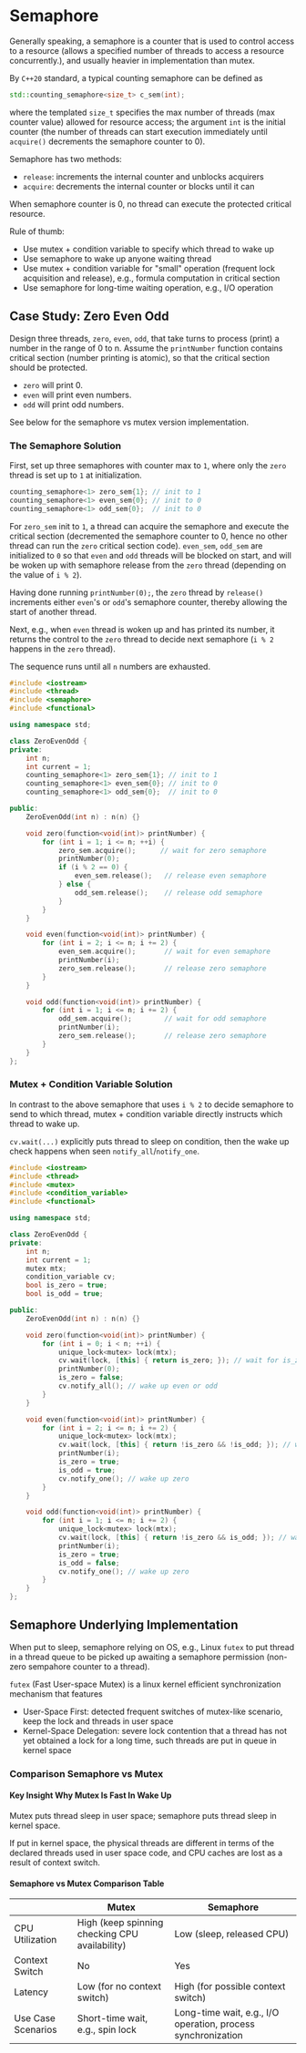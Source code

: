 # Semaphore

Generally speaking, a semaphore is a counter that is used to control access to a resource (allows a specified number of threads to access a resource concurrently.), and usually heavier in implementation than mutex.

By `C++20` standard, a typical counting semaphore can be defined as

```cpp
std::counting_semaphore<size_t> c_sem(int);
```

where the templated `size_t` specifies the max number of threads (max counter value) allowed for resource access; the argument `int` is the initial counter (the number of threads can start execution immediately until `acquire()` decrements the semaphore counter to 0).

Semaphore has two methods:

* `release`: increments the internal counter and unblocks acquirers
* `acquire`: decrements the internal counter or blocks until it can

When semaphore counter is 0, no thread can execute the protected critical resource.

Rule of thumb:

* Use mutex + condition variable to specify which thread to wake up
* Use semaphore to wake up anyone waiting thread
* Use mutex + condition variable for "small" operation (frequent lock acquisition and release), e.g., formula computation in critical section
* Use semaphore for long-time waiting operation, e.g., I/O operation

## Case Study: Zero Even Odd

Design three threads, `zero`, `even`, `odd`, that take turns to process (print) a number in the range of 0 to n.
Assume the `printNumber` function contains critical section (number printing is atomic), so that the critical section should be protected.

* `zero` will print 0.
* `even` will print even numbers.
* `odd` will print odd numbers.

See below for the semaphore vs mutex version implementation.

### The Semaphore Solution

First, set up three semaphores with counter max to `1`, where only the `zero` thread is set up to `1` at initialization.

```cpp
counting_semaphore<1> zero_sem{1}; // init to 1
counting_semaphore<1> even_sem{0}; // init to 0
counting_semaphore<1> odd_sem{0};  // init to 0
```

For `zero_sem` init to `1`, a thread can acquire the semaphore and execute the critical section (decremented the semaphore counter to 0, hence no other thread can run the `zero` critical section code).
`even_sem`, `odd_sem` are initialized to `0` so that `even` and `odd` threads will be blocked on start, and will be woken up with semaphore release from the `zero` thread (depending on the value of `i % 2`).

Having done running `printNumber(0);`, the `zero` thread by `release()` increments either `even`'s or `odd`'s semaphore counter, thereby allowing the start of another thread.

Next, e.g., when `even` thread is woken up and has printed its number, it returns the control to the `zero` thread to decide next semaphore (`i % 2` happens in the `zero` thread).

The sequence runs until all `n` numbers are exhausted.

```cpp
#include <iostream>
#include <thread>
#include <semaphore>
#include <functional>

using namespace std;

class ZeroEvenOdd {
private:
    int n;
    int current = 1;
    counting_semaphore<1> zero_sem{1}; // init to 1
    counting_semaphore<1> even_sem{0}; // init to 0
    counting_semaphore<1> odd_sem{0};  // init to 0

public:
    ZeroEvenOdd(int n) : n(n) {}

    void zero(function<void(int)> printNumber) {
        for (int i = 1; i <= n; ++i) {
            zero_sem.acquire();      // wait for zero semaphore
            printNumber(0);
            if (i % 2 == 0) {
                even_sem.release();   // release even semaphore
            } else {
                odd_sem.release();    // release odd semaphore
            }
        }
    }

    void even(function<void(int)> printNumber) {
        for (int i = 2; i <= n; i += 2) {
            even_sem.acquire();       // wait for even semaphore
            printNumber(i);
            zero_sem.release();       // release zero semaphore
        }
    }

    void odd(function<void(int)> printNumber) {
        for (int i = 1; i <= n; i += 2) {
            odd_sem.acquire();        // wait for odd semaphore
            printNumber(i);
            zero_sem.release();       // release zero semaphore
        }
    }
};
```

### Mutex + Condition Variable Solution

In contrast to the above semaphore that uses `i % 2` to decide semaphore to send to which thread, mutex + condition variable directly instructs which thread to wake up.

`cv.wait(...)` explicitly puts thread to sleep on condition, then the wake up check happens when seen `notify_all`/`notify_one`.

```cpp
#include <iostream>
#include <thread>
#include <mutex>
#include <condition_variable>
#include <functional>

using namespace std;

class ZeroEvenOdd {
private:
    int n;
    int current = 1;
    mutex mtx;
    condition_variable cv;
    bool is_zero = true;
    bool is_odd = true;

public:
    ZeroEvenOdd(int n) : n(n) {}

    void zero(function<void(int)> printNumber) {
        for (int i = 0; i < n; ++i) {
            unique_lock<mutex> lock(mtx);
            cv.wait(lock, [this] { return is_zero; }); // wait for is_zero to be true
            printNumber(0);
            is_zero = false;
            cv.notify_all(); // wake up even or odd
        }
    }

    void even(function<void(int)> printNumber) {
        for (int i = 2; i <= n; i += 2) {
            unique_lock<mutex> lock(mtx);
            cv.wait(lock, [this] { return !is_zero && !is_odd; }); // wait for non-zero and non-odd
            printNumber(i);
            is_zero = true;
            is_odd = true;
            cv.notify_one(); // wake up zero
        }
    }

    void odd(function<void(int)> printNumber) {
        for (int i = 1; i <= n; i += 2) {
            unique_lock<mutex> lock(mtx);
            cv.wait(lock, [this] { return !is_zero && is_odd; }); // wait for non-zero and is_odd
            printNumber(i);
            is_zero = true;
            is_odd = false;
            cv.notify_one(); // wake up zero
        }
    }
};
```

## Semaphore Underlying Implementation

When put to sleep, semaphore relying on OS, e.g., Linux `futex` to put thread in a thread queue to be picked up awaiting a semaphore permission (non-zero sempahore counter to a thread).

`futex` (Fast User-space Mutex) is a linux kernel efficient synchronization mechanism that features

* User-Space First: detected frequent switches of mutex-like scenario, keep the lock and threads in user space
* Kernel-Space Delegation: severe lock contention that a thread has not yet obtained a lock for a long time, such threads are put in queue in kernel space

### Comparison Semaphore vs Mutex

#### Key Insight Why Mutex Is Fast In Wake Up

Mutex puts thread sleep in user space; semaphore puts thread sleep in kernel space.

If put in kernel space, the physical threads are different in terms of the declared threads used in user space code, and CPU caches are lost as a result of context switch.

#### Semaphore vs Mutex Comparison Table

||Mutex|Semaphore|
|-|-|-|
|CPU Utilization|High (keep spinning checking CPU availability)|Low (sleep, released CPU)|
|Context Switch|No|Yes|
|Latency|Low (for no context switch)|High (for possible context switch)|
|Use Case Scenarios|Short-time wait, e.g., spin lock|Long-time wait, e.g., I/O operation, process synchronization|
